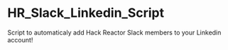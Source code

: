 # HR_Slack_Linkedin_Script
Script to automaticaly add Hack Reactor Slack members to your Linkedin account!
